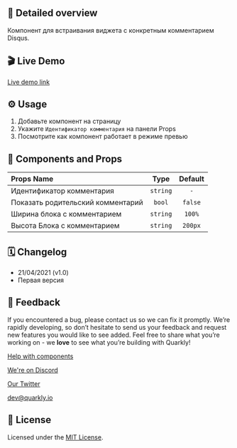 ## 📖 Detailed overview

Компонент для встраивания виджета с конкретным комментарием Disqus.

## 🎬 Live Demo

[Live demo link](https://quarkly-catalog.netlify.app/disquscomment/)

## ⚙️ Usage

1.  Добавьте компонент на страницу
2.  Укажите `Идентификатор комментария` на панели Props
3.  Посмотрите как компонент работает в режиме превью

## 🧩 Components and Props

| Props Name                        |   Type   | Default |
| :-------------------------------- | :------: | :-----: |
| Идентификатор комментария         | `string` |   `-`   |
| Показать родительский комментарий |  `bool`  | `false` |
| Ширина блока с комментарием       | `string` | `100%`  |
| Высота Блока с комментарием       | `string` | `200px` |

## 🗓 Changelog

-   21/04/2021 (v1.0)
-   Первая версия

## 📮 Feedback

If you encountered a bug, please contact us so we can fix it promptly. We’re rapidly developing, so don’t hesitate to send us your feedback and request new features you would like to see added. Feel free to share what you’re working on - we **love** to see what you’re building with Quarkly!

[Help with components](https://community.quarkly.io/c/requests/11)

[We're on Discord](https://discord.gg/f9KhSMGX)

[Our Twitter](https://twitter.com/quarklyapp)

[dev@quarkly.io](mailto:dev@quarkly.io)

## 📝 License

Licensed under the [MIT License](./LICENSE).
